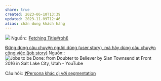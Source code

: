 ```yaml
---
share: true
created: 2023-06-10T13:39
updated: 2023-11-09T12:46
alias: chân dung khách hàng
---
```


![](https://miro.medium.com/v2/resize:fit:1400/format:webp/1*lwr2g0HvLOVr5IPVNoYxLg.png) 
Nguồn:: [Fetching Title#roh6](https://jtbd.info/replacing-the-user-story-with-the-job-story-af7cdee10c27)

[Đừng dùng câu chuyện người dùng (user story), mà hãy dùng câu chuyện công việc (job story)](./%C4%90%E1%BB%ABng%20d%C3%B9ng%20c%C3%A2u%20chuy%E1%BB%87n%20ng%C6%B0%E1%BB%9Di%20d%C3%B9ng%20(user%20story),%20m%C3%A0%20h%C3%A3y%20d%C3%B9ng%20c%C3%A2u%20chuy%E1%BB%87n%20c%C3%B4ng%20vi%E1%BB%87c%20(job%20story).md) 
Nguồn:: ![Jobs to be Done: from Doubter to Believer by Sian Townsend at Front 2016 in Salt Lake City, Utah - YouTube](https://youtu.be/VNTW_9mFM7k)

Câu hỏi:: [❓Persona khác gì với segmentation](./%E2%9D%93Persona%20kh%C3%A1c%20g%C3%AC%20v%E1%BB%9Bi%20segmentation.md)